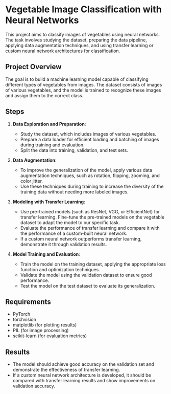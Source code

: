 # Vegetable Image Classification with Neural Networks

This project aims to classify images of vegetables using neural networks. The task involves studying the dataset, preparing the data pipeline, applying data augmentation techniques, and using transfer learning or custom neural network architectures for classification.

## Project Overview

The goal is to build a machine learning model capable of classifying different types of vegetables from images. The dataset consists of images of various vegetables, and the model is trained to recognize these images and assign them to the correct class.

## Steps

1. **Data Exploration and Preparation**:
    - Study the dataset, which includes images of various vegetables.
    - Prepare a data loader for efficient loading and batching of images during training and evaluation.
    - Split the data into training, validation, and test sets.

2. **Data Augmentation**:
    - To improve the generalization of the model, apply various data augmentation techniques, such as rotation, flipping, zooming, and color jitter.
    - Use these techniques during training to increase the diversity of the training data without needing more labeled images.

3. **Modeling with Transfer Learning**:
    - Use pre-trained models (such as ResNet, VGG, or EfficientNet) for transfer learning. Fine-tune the pre-trained models on the vegetable dataset to adapt the model to our specific task.
    - Evaluate the performance of transfer learning and compare it with the performance of a custom-built neural network.
    - If a custom neural network outperforms transfer learning, demonstrate it through validation results.

4. **Model Training and Evaluation**:
    - Train the model on the training dataset, applying the appropriate loss function and optimization techniques.
    - Validate the model using the validation dataset to ensure good performance.
    - Test the model on the test dataset to evaluate its generalization.

## Requirements

- PyTorch
- torchvision
- matplotlib (for plotting results)
- PIL (for image processing)
- scikit-learn (for evaluation metrics)

## Results

- The model should achieve good accuracy on the validation set and demonstrate the effectiveness of transfer learning.
- If a custom neural network architecture is developed, it should be compared with transfer learning results and show improvements on validation accuracy.
